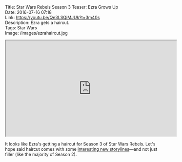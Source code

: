 Title: Star Wars Rebels Season 3 Teaser: Ezra Grows Up  
Date: 2016-07-16 07:18  
Link: https://youtu.be/Qe3LSQiMJUk?t=3m40s  
Description: Ezra gets a haircut.  
Tags: Star Wars  
Image: /images/ezrahaircut.jpg

<iframe class="radius" width="560" height="315" src="https://www.youtube-nocookie.com/embed/Qe3LSQiMJUk?rel=0&amp;showinfo=0&start=220" allowfullscreen></iframe>

It looks like Ezra's getting a haircut for Season 3 of Star Wars Rebels. Let's hope said haircut comes with some [interesting new storylines][1]—and not just filler (like the majority of Season 2).

[1]: /2015/12/2/star-wars-rebels-season-3-announced "My post discussing Season 3 of Rebels, which was announced last year"